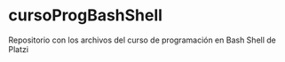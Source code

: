 # cursoProgBashShell
Repositorio con los archivos del curso de programación en Bash Shell de Platzi
